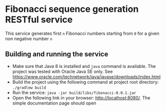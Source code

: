 # Fibonacci sequence generation RESTful service

This service generates first `n` Fibonacci numbers starting from `0` for a given non negative number `n`

## Building and running the service

*   Make sure that Java 8 is installed and `java` command is available.
    The project was tested with Oracle Java SE only.
    See <https://www.oracle.com/technetwork/java/javase/downloads/index.html>
*   Build the project using the following command at project root directory: `./gradlew build`
*   Run the service: `java -jar build/libs/fibonacci-0.0.1.jar`
*   Open the following link in your browser: <http://localhost:8080/>. The simple documentation page should open
